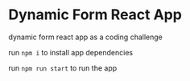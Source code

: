 # Dynamic Form React App
 dynamic form react app as a coding challenge

 run ```npm i``` to install app dependencies 
 
 run ```npm run start``` to run the app
